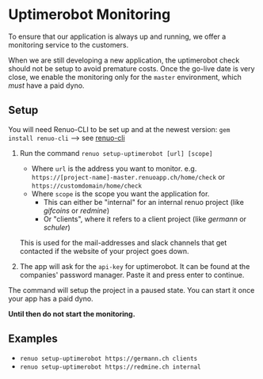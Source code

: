 # Uptimerobot Monitoring

To ensure that our application is always up and running, we offer a monitoring
service to the customers.

When we are still developing a new application, the uptimerobot check should not be
setup to avoid premature costs. Once the go-live date is very close, we enable
the monitoring only for the `master` environment, which *must* have a paid
dyno.

## Setup

You will need Renuo-CLI to be set up and at the newest version:
`gem install renuo-cli` --> see [renuo-cli](https://github.com/renuo/renuo-cli)

1. Run the command `renuo setup-uptimerobot [url] [scope]`
   * Where `url` is the address you want to monitor. e.g. `https://[project-name]-master.renuoapp.ch/home/check` or `https://customdomain/home/check`
   * Where `scope` is the scope you want the application for.
     * This can either be "internal" for an internal renuo project (like _gifcoins_ or _redmine_)
     * Or "clients", where it refers to a client project (like _germann_ or _schuler_)

   This is used for the mail-addresses and slack channels that get contacted if the website of your project goes down.
1. The app will ask for the `api-key` for uptimerobot. It can be found at the companies' password manager.
    Paste it and press enter to continue.

The command will setup the project in a paused state. You can start it once your app has a paid dyno.

**Until then do not start the monitoring.**

## Examples

* `renuo setup-uptimerobot https://germann.ch clients`
* `renuo setup-uptimerobot https://redmine.ch internal`

